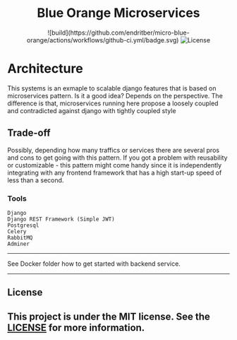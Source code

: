 <h1 align="center">Blue Orange Microservices</h1>

<p align="center">
  ![build](https://github.com/endritber/micro-blue-orange/actions/workflows/github-ci.yml/badge.svg)
  <img alt="License" src="https://img.shields.io/badge/license-MIT-%2304D361">
</p>

# Architecture

This systems is an exmaple to scalable django features that is based on microservices pattern. Is it a good idea? Depends on the perspective.
The difference is that, microservices running here propose a loosely coupled and contradicted against django with tightly coupled style

## Trade-off

Possibly, depending how many traffics or services there are several pros and cons to get going with this pattern. If you got a problem with reusability or customizable - this pattern might come handy since it is independently integrating with any frontend framework that has a high start-up speed of less than a second. 

### Tools
 ```
 Django
 Django REST Framework (Simple JWT)
 Postgresql
 Celery
 RabbitMQ
 Adminer
 ```

-----

See Docker folder how to get started with backend service.

-----

## License
This project is under the MIT license. See the [LICENSE](LICENSE) for more information.
---
